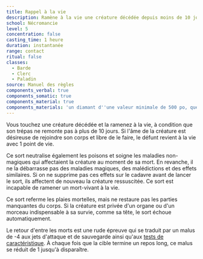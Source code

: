 ```yaml
---
title: Rappel à la vie
description: Ramène à la vie une créature décédée depuis moins de 10 jours.
school: Nécromancie
level: 5
concentration: false
casting_time: 1 heure
duration: instantanée
range: contact
ritual: false
classes:
  - Barde
  - Clerc
  - Paladin
source: Manuel des règles
components_verbal: true
components_somatic: true
components_material: true
components_materials: 'un diamant d''une valeur minimale de 500 po, que le sort consume'
---
```

Vous touchez une créature décédée et la ramenez à la vie, à condition que son trépas ne remonte pas à plus de 10 jours. Si l'âme de la créature est désireuse de rejoindre son corps et libre de le faire, le défunt revient à la vie avec 1 point de vie.

Ce sort neutralise également les poisons et soigne les maladies non-magiques qui affectaient la créature au moment de sa mort. En revanche, il ne la débarrasse pas des maladies magiques, des malédictions et des effets similaires. Si on ne supprime pas ces effets sur le cadavre avant de lancer le sort, ils affectent de nouveau la créature ressuscitée. Ce sort est incapable de ramener un mort-vivant à la vie.

Ce sort referme les plaies mortelles, mais ne restaure pas les parties manquantes du corps. Si la créature est privée d'un organe ou d'un morceau indispensable à sa survie, comme sa tête, le sort échoue automatiquement.

Le retour d'entre les morts est une rude épreuve qui se traduit par un malus de -4 aux jets d'attaque et de sauvegarde ainsi qu'aux [tests de caractéristique](/utiliser-les-caracteristiques/#tests-de-caracteristique). À chaque fois que la cible termine un repos long, ce malus se réduit de 1 jusqu'à disparaître.
